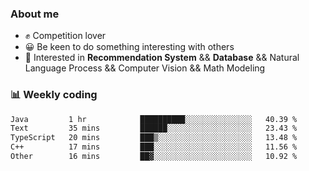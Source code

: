 ### About me

- ✊ Competition lover
- 😀 Be keen to do something interesting with others
- 🎈 Interested in **Recommendation System** && **Database** && Natural Language Process && Computer Vision && Math Modeling


### 📊 Weekly coding
<!--START_SECTION:waka-->

```txt
Java         1 hr            ██████████░░░░░░░░░░░░░░░   40.39 %
Text         35 mins         ██████░░░░░░░░░░░░░░░░░░░   23.43 %
TypeScript   20 mins         ███▒░░░░░░░░░░░░░░░░░░░░░   13.48 %
C++          17 mins         ███░░░░░░░░░░░░░░░░░░░░░░   11.56 %
Other        16 mins         ██▓░░░░░░░░░░░░░░░░░░░░░░   10.92 %
```

<!--END_SECTION:waka-->
